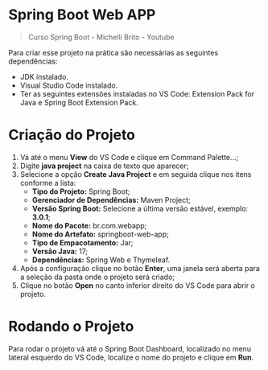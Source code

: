 # Spring Boot Web APP
>Curso Spring Boot - Michelli Brito - Youtube

Para criar esse projeto na prática são necessárias as seguintes dependências:

* JDK instalado.
* Visual Studio Code instalado.
* Ter as seguintes extensões instaladas no VS Code: Extension Pack for Java e Spring Boot Extension Pack.

# Criação do Projeto

1. Vá até o menu **View** do VS Code e clique em Command Palette...;
2. Digite **java project** na caixa de texto que aparecer;
3. Selecione a opção **Create Java Project** e em seguida clique nos itens conforme a lista:
   * **Tipo do Projeto:** Spring Boot; 
   * **Gerenciador de Dependências:** Maven Project;
   * **Versão Spring Boot:** Selecione a última versão estável, exemplo: **3.0.1**;
   * **Nome do Pacote:** br.com.webapp;
   * **Nome do Artefato:** springboot-web-app;
   * **Tipo de Empacotamento:** Jar;
   * **Versão Java:** 17;
   * **Dependências:** Spring Web e Thymeleaf.
4. Após a configuração clique no botão **Enter**, uma janela será aberta para a seleção da pasta onde o projeto será criado;
5. Clique no botão **Open** no canto inferior direito do VS Code para abrir o projeto.

# Rodando o Projeto
Para rodar o projeto vá até o Spring Boot Dashboard, localizado no menu lateral esquerdo do VS Code, localize o nome do projeto e clique em **Run**.
